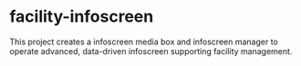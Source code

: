 # facility-infoscreen

This project creates a infoscreen media box and infoscreen manager to operate advanced, data-driven infoscreen supporting facility management.
